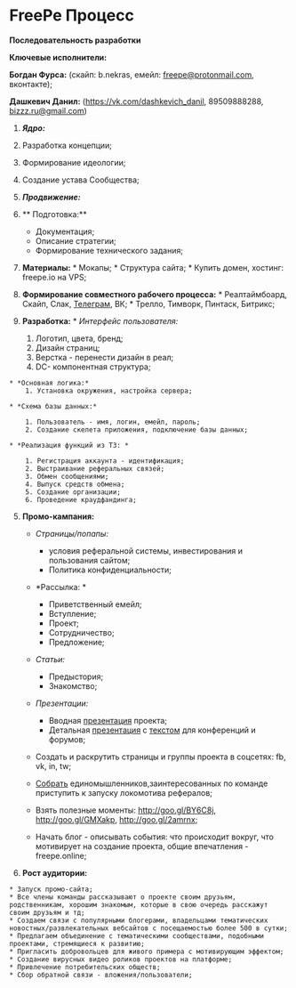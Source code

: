# FreePe Процесс


**Последовательность разработки**

**Ключевые исполнители:**

**Богдан Фурса:** (скайп: b.nekras, емейл: freepe@protonmail.com, вконтакте);

**Дашкевич Данил:** (https://vk.com/dashkevich_danil, 89509888288, bizzz.ru@gmail.com)

1. ***Ядро:***
  1. Разработка концепции; 
  2. Формирование идеологии; 
  3. Создание устава Сообщества; 

2. ***Продвижение:***

  1. ** Подготовка:**
     * Документация;
     * Описание стратегии; 
     * Формирование технического задания; 
  
  2. **Материалы:**
    * Мокапы; 
    * Структура сайта;
    * Купить домен, хостинг: freepe.io на VPS;
 
  3. **Формирование совместного рабочего процесса:** 
    * Реалтаймбоард, Скайп, Слак, [Телеграм](https://telegram.me/joinchat/BlN3-kDHOu7PFiLeac1GnA), ВК;
    * Трелло, Тимворк, Пинтаск, Битрикс;

  4. **Разработка:**
    * *Интерфейс пользователя:*
        1. Логотип, цвета, бренд; 
        2. Дизайн страниц;
        3. Верстка - перенести дизайн в реал;
        4. DC- компонентная структура; 

    * *Основная логика:*
        1. Установка окружения, настройка сервера; 

    * *Схема базы данных:*

        1. Пользователь - имя, логин, емейл, пароль;
        2. Создание скелета приложения, подключение базы данных;

    * *Реализация функций из ТЗ: *

        1. Регистрация аккаунта - идентификация;
        2. Выстраивание реферальных связей;
        3. Обмен сообщениями;
        4. Выпуск средств обмена;
        5. Создание организации;
        6. Проведение краудфандинга;

   5. **Промо-кампания:**

        * *Страницы/попапы:*
          * условия реферальной системы, инвестирования и пользования сайтом;
          * Политика конфиденциальности;
        * *Рассылка: *
           * Приветственный емейл;
            * Вступление;  
            * Проект;
            * Сотрудничество;
            * Предложение;

        * *Статьи:*
          * Предыстория;
          * Знакомство;

        * *Презентации:*
          * Вводная [презентация](https://www.youtube.com/watch?v=KNnJxonaQgE) проекта;
          * Детальная [презентация](https://prezi.com/dhz0yujgcdhv/the-freepe-freedom-for-people/) с [текстом](https://docs.google.com/document/d/1TR1U4TuF8J8gGF4AVCv1JXmyThDdlmMbeh-XqwIW_18/edit) для конференций и форумов;
  
        * Создать и раскрутить страницы и группы проекта в соцсетях: fb, vk, in, tw;

        * [Собрать](https://goo.gl/forms/SbLROuEcv1MaGQ5E2) единомышленников,заинтересованных по команде приступить к запуску локомотива рефералов; 

        * Взять полезные моменты: http://goo.gl/BY6C8j, http://goo.gl/GMXakp, http://goo.gl/2amrnx; 

        * Начать блог - описывать события: что происходит вокруг, что мотивирует на создание проекта, общие впечатления - freepe.online;

  6. **Рост аудитории:**

    * Запуск промо-сайта;
    * Все члены команды рассказывают о проекте своим друзьям, родственникам, хорошим знакомым, которые в свою очередь расскажут своим друзьям и тд;
    * Создаем связи с популярными блогерами, владельцами тематических новостных/развлекательных вебсайтов с посещаемостью более 500 в сутки;
    * Предлагаем объединение с тематическими сообществами, подобными проектами, стремящиеся к развитию;
    * Пригласить добровольцев для живого примера с мотивирующим эффектом;
    * Создание вирусных видео роликов проектов на платформе;
    * Привлечение потребительских обществ;
    * Сбор обратной связи - вложения/пользователи;


